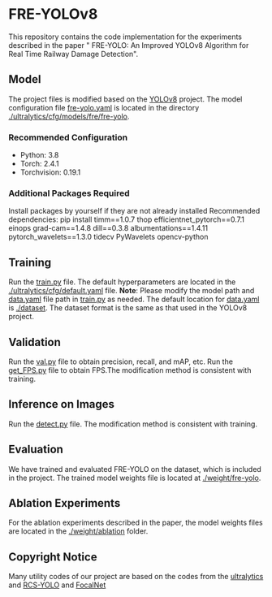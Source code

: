 # FRE-YOLOv8
This repository contains the code implementation for the experiments described in the paper "
FRE-YOLO: An Improved YOLOv8 Algorithm for Real Time Railway Damage Detection".

## Model
The project files is modified based on the [YOLOv8](https://github.com/ultralytics/ultralytics) project. The model configuration file [fre-yolo.yaml](https://github.com/haichao67/FRE-YOLO/blob/master/ultralytics/cfg/models/fre/fre-yolo/fre-yolo.yaml) is located in the directory [./ultralytics/cfg/models/fre/fre-yolo](https://github.com/haichao67/FRE-YOLO/tree/master/ultralytics/cfg/models/fre/fre-yolo).

### Recommended Configuration
- Python: 3.8
- Torch: 2.4.1
- Torchvision: 0.19.1

### Additional Packages Required
Install packages by yourself if they are not already installed
Recommended dependencies:
pip install timm==1.0.7 thop efficientnet_pytorch==0.7.1 einops grad-cam==1.4.8 dill==0.3.8 albumentations==1.4.11 pytorch_wavelets==1.3.0 tidecv PyWavelets opencv-python

## Training
Run the [train.py](https://github.com/haichao67/FRE-YOLO/blob/master/train.py) file. The default hyperparameters are located in the [./ultralytics/cfg/default.yaml](https://github.com/haichao67/FRE-YOLO/blob/master/ultralytics/cfg/default.yaml) file.
**Note**: Please modify the model path and [data.yaml](https://github.com/haichao67/FRE-YOLO/blob/master/dataset/data.yaml) file path in [train.py](https://github.com/haichao67/FRE-YOLO/blob/master/train.py) as needed. The default location for [data.yaml](https://github.com/haichao67/FRE-YOLO/blob/master/dataset/data.yaml) is [./dataset](https://github.com/haichao67/FRE-YOLO/blob/master/dataset). The dataset format is the same as that used in the YOLOv8 project.
## Validation
Run the [val.py](https://github.com/haichao67/FRE-YOLO/blob/master/val.py) file to obtain precision, recall, and mAP, etc. Run the [get_FPS.py](https://github.com/haichao67/FRE-YOLO/blob/master/get_FPS.py) file to obtain FPS.The modification method is consistent with training.

## Inference on Images
Run the [detect.py](https://github.com/haichao67/FRE-YOLO/blob/master/detect.py) file. The modification method is consistent with training.

## Evaluation
We have trained and evaluated FRE-YOLO on the dataset, which is included in the project. The trained model weights file is located at [./weight/fre-yolo](https://github.com/haichao67/FRE-YOLO/tree/master/weight/fre-yolo).

## Ablation Experiments
For the ablation experiments described in the paper, the model weights files are located in the [./weight/ablation](https://github.com/haichao67/FRE-YOLO/tree/master/weight/ablation) folder.

## Copyright Notice
Many utility codes of our project are based on the codes from the [ultralytics](https://github.com/ultralytics/ultralytics) and [RCS-YOLO](https://github.com/mkang315/RCS-YOLO/tree/main) and [FocalNet](https://github.com/microsoft/FocalNet)
